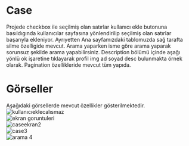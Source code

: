 
# Case

Projede checkbox ile seçilmiş olan satırlar kullanıcı ekle butonuna basıldıgında kullanıcılar sayfasına yönlendirilip seçilmiş olan satırlar başarıyla ekleniyor. Ayrıyetten Ana sayfamızdaki tablomuzda sağ tarafta silme özelligide mevcut. Arama yaparken isme göre arama yaparak sorunsuz şekilde arama yapabilirsiniz. Description bölümü içinde aşağı yönlü ok işaretine tıklayarak profil img ad soyad desc bulunmakta örnek olarak. Pagination özellikleride mevcut tüm yapıda.

# Görseller
Aşağıdaki görsellerde mevcut özellikler gösterilmektedir.
![kullanıcıeklecalısmaz](https://github.com/user-attachments/assets/de54cabb-39a4-40ce-bd1d-b27d8a0f116d)
<br/>
![ekran goruntuleri](https://github.com/user-attachments/assets/cb278774-d666-45b0-9bb0-75d10a362415)
</br>
![caseekran2](https://github.com/user-attachments/assets/7b37f007-ebb8-4955-b209-260344ecee68)
</br>
![case3](https://github.com/user-attachments/assets/6fc45d56-1da5-4045-84f0-9580c71708b8)
</br>
![arama 4](https://github.com/user-attachments/assets/a03d8a26-198e-4a03-aa6e-034eaf45a44f)

